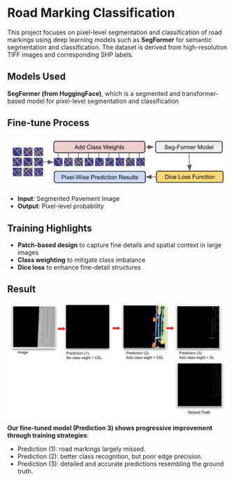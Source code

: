 # Road Marking Classification

This project focuses on pixel-level segmentation and classification of road markings using deep learning models such as **SegFormer** for semantic segmentation and classification. The dataset is derived from high-resolution TIFF images and corresponding SHP labels.

## Models Used

**SegFormer (from HuggingFace)**, which is a segmented and transformer-based model for pixel-level segmentation and classification

## Fine-tune Process 

![alter text](image.png)
- **Input**: Segmented Pavement Image
- **Output**: Pixel-level probability


## Training Highlights

- **Patch-based design** to capture fine details and spatial context in large images
- **Class weighting** to mitigate class imbalance
- **Dice loss** to enhance fine-detail structures


## Result
![alt text](image-1.png)

**Our fine-tuned model (Prediction 3) shows progressive improvement through training strategies**:
- Prediction (1): road markings largely missed.
- Prediction (2): better class recognition, but poor edge precision.
- Prediction (3): detailed and accurate predictions resembling the ground truth.
